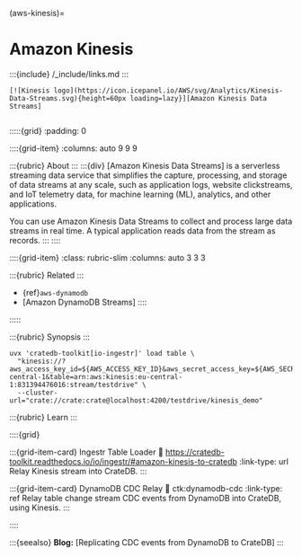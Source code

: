 (aws-kinesis)=
# Amazon Kinesis

:::{include} /_include/links.md
:::

```{div} .float-right
[![Kinesis logo](https://icon.icepanel.io/AWS/svg/Analytics/Kinesis-Data-Streams.svg){height=60px loading=lazy}][Amazon Kinesis Data Streams]
```
```{div} .clearfix
```

:::::{grid}
:padding: 0

::::{grid-item}
:columns: auto 9 9 9

:::{rubric} About
:::
:::{div}
[Amazon Kinesis Data Streams] is a serverless streaming data service that
simplifies the capture, processing, and storage of data streams at any
scale, such as application logs, website clickstreams, and IoT telemetry
data, for machine learning (ML), analytics, and other applications.

You can use Amazon Kinesis Data Streams to collect and process large data
streams in real time. A typical application reads data from the stream as
records.
:::
::::

::::{grid-item}
:class: rubric-slim
:columns: auto 3 3 3

:::{rubric} Related
:::
- {ref}`aws-dynamodb`
- [Amazon DynamoDB Streams]
::::

:::::

:::{rubric} Synopsis
:::

```shell
uvx 'cratedb-toolkit[io-ingestr]' load table \
  "kinesis://?aws_access_key_id=${AWS_ACCESS_KEY_ID}&aws_secret_access_key=${AWS_SECRET_ACCESS_KEY}&region_name=eu-central-1&table=arn:aws:kinesis:eu-central-1:831394476016:stream/testdrive" \
  --cluster-url="crate://crate:crate@localhost:4200/testdrive/kinesis_demo"
```

:::{rubric} Learn
:::

::::{grid}

:::{grid-item-card} Ingestr Table Loader
:link: https://cratedb-toolkit.readthedocs.io/io/ingestr/#amazon-kinesis-to-cratedb
:link-type: url
Relay Kinesis stream into CrateDB.
:::

:::{grid-item-card} DynamoDB CDC Relay
:link: ctk:dynamodb-cdc
:link-type: ref
Relay table change stream CDC events from DynamoDB into CrateDB, using Kinesis.
:::

::::


:::{seealso}
**Blog:** [Replicating CDC events from DynamoDB to CrateDB]
:::
